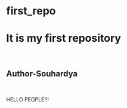 # first_repo
<h1>It is my first repository</h1>
<br>
<h2>Author-Souhardya</h2>
<br>
<p>HELLO PEOPLE!!!</P>


